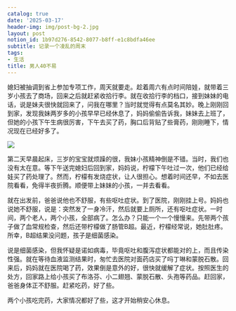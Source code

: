 ```yaml
---
catalog: true
date: '2025-03-17'
header-img: img/post-bg-2.jpg
layout: post
notion_id: 1b97d276-8542-8077-b8ff-e1c8bdfa46ee
subtitle: 记录一个凌乱的周末
tags:
- 生活
title: 男人40不易
---
```


媳妇被抽调到省上参加专项工作，周天就要走。趁着周六有点时间陪娃，就带着三岁小孩去了商场，回来之后就赶紧收拾行李。就在收拾行李的档口，接到妹妹的电话，说是妹夫很快就回来了，问我在哪里？当时就觉得有点莫名其妙。晚上刚刚回到家，发现我妹两岁多的小孩早早已经休息了，妈妈偷偷告诉我，妹妹去上班了，但她的小孩下午生病很厉害，下午去买了药，胸口后背贴了些膏药，刚刚睡下，情况现在已经好多了。


![](https://prod-files-secure.s3.us-west-2.amazonaws.com/5e11c35f-1dd6-416f-868e-8acb8013660f/169acf33-d317-4d95-ba1d-25c24f8e8ffa/%E5%BE%AE%E4%BF%A1%E5%9B%BE%E7%89%87_20250317174907.jpg?X-Amz-Algorithm=AWS4-HMAC-SHA256&X-Amz-Content-Sha256=UNSIGNED-PAYLOAD&X-Amz-Credential=ASIAZI2LB466QN42HCRP%2F20250317%2Fus-west-2%2Fs3%2Faws4_request&X-Amz-Date=20250317T095406Z&X-Amz-Expires=3600&X-Amz-Security-Token=IQoJb3JpZ2luX2VjEOn%2F%2F%2F%2F%2F%2F%2F%2F%2F%2FwEaCXVzLXdlc3QtMiJHMEUCICK%2FRdnaonO3MmhUt8exeowIma0OYrMj5gjBvL82cci5AiEA8zo5k6b1G523r%2BQk0bNUSD9vs0KLfGaN0K5ak%2Bhrq18q%2FwMIQhAAGgw2Mzc0MjMxODM4MDUiDJO1eWjlIADEqEcCUircA8CGh4xQN6%2F4%2BxwRaZRfY9z73pCTgjwhmpQAF%2BpWn6ceFFV6r9v0ib4X6%2B6%2BYlbtBjIZ1qLSp6hiB89AZrZg%2F%2FuyrpCuSq2422RFtqMPx%2FU%2FFJTlVKH849t2uk2wao2O7BBvTDw%2Bcd3hxanrLlVJ6AKRvs7PLggXD%2BtjqcW1jgb%2BzdbCUCnTVT2nExOuE0A6F2a%2FCXnWXlwHo1X1VrqT5VbrevslB9QorSAJj1wAMwaHrlTlFC%2FxMODrsPKpTU7QUBezzK2XtPwkjxiCkj21pZncuTRd%2BY01ONa1nPAUZfPJbCSZLMa%2BJtS3qMMKypxbwiA8q6rFjWMBvGpoMi7AC2Co0KidcfVwyxZYilsCuKsf2beaxkXGd5KKkGzG5JJCI%2B2KNDAjMm5ZNcvdl%2FDuwSE2d8gCqWcMXIKJkFy1OLRTcmSHQT2VPaAyGTjsxIIFrxRMO5Buiw9cJ59Rw8j%2F5R2BcxPepBPzAi9BNgs58PuExD3FG6hO1sE1WIVqk3m0lK46I0RlpgK%2BXiU2we0lqURBBwoQOZxqeOWscti7iqfcIrM7AASYdLPByQ4dMMnjF0WMjHcujjFFKlkRW3M6FNJtp%2BQRLp1PGPpXtUNJ0Xbe%2FZt1wZcf6APFsbyCMOnN374GOqUBhC4%2B3QdyDh9LORzkbyueR7SOMmngetDDHyWuNuBymSgVgbBP%2FMx%2FqL0G6inm2RHnMSP%2BxzP9482PCDeRDiR6IK4lY3cGXUJLaA9IfRxkIHz0Ll2eGrr7vt4lgGllQRe4Gt7ZuI5Jl5D3s3jAp4kr%2BzawKrj7uBjfC4NskOvYJ%2FrUFYUJfQERuDKwsEmmpgYw%2Ba%2F87hwbWl1PPGLsRkmO%2FQZzXM7S&X-Amz-Signature=3fa686e0b0fffbf37870ed8b0be1c49e8ba433f8cf214d2bc31ee0b76a28603c&X-Amz-SignedHeaders=host&x-id=GetObject)


第二天早晨起床，三岁的宝宝就烦躁的很，我妹小孩精神倒是不错。当时，我们也没有太在意。等下午送完媳妇后回到家，妈妈说，柠檬下午吐过一次，他们已经给娃买了药处理了。然而，柠檬有发烧症状，让人很担心。想着时间还早，不如去医院看看，免得半夜折腾。顺便带上妹妹的小孩，一并去看看。





就在出发前，爸爸说他也不舒服，有些呕吐症状。到了医院，刚刚挂上号。妈妈也说她不舒服，说是：突然发了一身冷汗，然后就要上厕所，还有呕吐症状。一时间，两个老人，两个小孩，全部病了。怎么办？只能一个一个慢慢来。先带两个孩子做了血常规检查，然后还带柠檬做了肠管B超。最近，柠檬经常说，她肚肚疼。所幸，B超结果没问题，孩子是细菌感染。





说是细菌感染，但我怀疑是诺如病毒，毕竟呕吐和腹泻症状都能对的上，而且传染性强。就在等待血液监测结果时，匆忙去医院对面药店买了吗丁啉和蒙脱石散。回来后，妈妈就在医院喝了药，效果倒是意外的好，很快就缓解了症状。按照医生的处方，回家路上给小孩买了布洛芬、小二翅翘、蒙脱石散、头孢等药品。赶回家，爸爸身体正不舒服。赶紧吃药，好了些。





两个小孩吃完药，大家情况都好了些，这才开始稍安心休息。